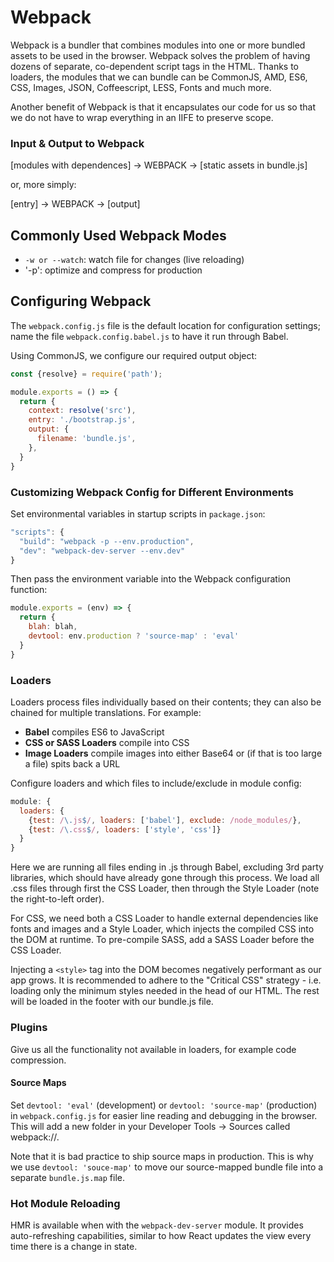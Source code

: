 # Webpack

Webpack is a bundler that combines modules into one or more bundled assets to be used in the browser. Webpack solves the problem of having dozens of separate, co-dependent script tags in the HTML. Thanks to loaders, the modules that we can bundle can be CommonJS, AMD, ES6, CSS, Images, JSON, Coffeescript, LESS, Fonts and much more.

Another benefit of Webpack is that it encapsulates our code for us so that we do not have to wrap everything in an IIFE to preserve scope.

### Input & Output to Webpack

[modules with dependences] -> WEBPACK -> [static assets in bundle.js]

or, more simply:

[entry] -> WEBPACK -> [output]

## Commonly Used Webpack Modes

* `-w or --watch`: watch file for changes (live reloading)
* '-p': optimize and compress for production

## Configuring Webpack

The `webpack.config.js` file is the default location for configuration settings; name the file `webpack.config.babel.js` to have it run through Babel.

Using CommonJS, we configure our required output object:

```javascript
const {resolve} = require('path');

module.exports = () => {
  return {
    context: resolve('src'),
    entry: './bootstrap.js',
    output: {
      filename: 'bundle.js',
    },
  }
}
```

### Customizing Webpack Config for Different Environments

Set environmental variables in startup scripts in `package.json`:
```javascript
"scripts": {
  "build": "webpack -p --env.production",
  "dev": "webpack-dev-server --env.dev"
}
```

Then pass the environment variable into the Webpack configuration function:

```javascript
module.exports = (env) => {
  return {
    blah: blah,
    devtool: env.production ? 'source-map' : 'eval'
  }
}
```

### Loaders

Loaders process files individually based on their contents; they can also be chained for multiple translations. For example:

  * **Babel** compiles ES6 to JavaScript
  * **CSS or SASS Loaders** compile into CSS
  * **Image Loaders** compile images into either Base64 or (if that is too large a file) spits back a URL

Configure loaders and which files to include/exclude in module config:

```javascript
module: {
  loaders: {
    {test: /\.js$/, loaders: ['babel'], exclude: /node_modules/},
    {test: /\.css$/, loaders: ['style', 'css']}
  }
}
```

Here we are running all files ending in .js through Babel, excluding 3rd party libraries, which should have already gone through this process. We load all .css files through first the CSS Loader, then through the Style Loader (note the right-to-left order).

For CSS, we need both a CSS Loader to handle external dependencies like fonts and images and a Style Loader, which injects the compiled CSS into the DOM at runtime. To pre-compile SASS, add a SASS Loader before the CSS Loader.

Injecting a `<style>` tag into the DOM becomes negatively performant as our app grows. It is recommended to adhere to the "Critical CSS" strategy - i.e. loading only the minimum styles needed in the head of our HTML. The rest will be loaded in the footer with our bundle.js file.

### Plugins

Give us all the functionality not available in loaders, for example code compression.

#### Source Maps

Set `devtool: 'eval'` (development) or `devtool: 'source-map'` (production) in `webpack.config.js` for easier line reading and debugging in the browser. This will add a new folder in your Developer Tools -> Sources called webpack://.

Note that it is bad practice to ship source maps in production. This is why we use `devtool: 'souce-map'` to move our source-mapped bundle file into a separate `bundle.js.map` file.

### Hot Module Reloading

HMR is available when with the `webpack-dev-server` module. It provides auto-refreshing capabilities, similar to how React updates the view every time there is a change in state.
